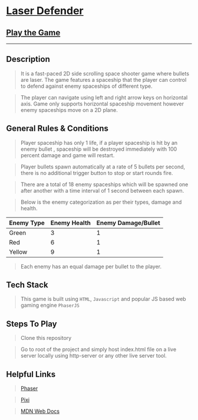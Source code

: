 # [Laser Defender](https://tusharar091.github.io/LaserDefender/)
## [Play the Game](https://tusharar091.github.io/LaserDefender/)
<hr>

## Description
<p>

>It is a fast-paced 2D side scrolling space shooter game where bullets are laser. The game features a spaceship that the player can control to defend against enemy spaceships of different type.

>The player can navigate using left and right arrow keys on horizontal axis. Game only supports horizontal spaceship movement however enemy spaceships move on a 2D plane.

</p>

## General Rules & Conditions
>Player spaceship has only 1 life, if a player spaceship is hit by an enemy bullet , spaceship will be destroyed immediately with 100 percent damage and game will restart.

>Player bullets spawn automatically at a rate of 5 bullets per second, there is no additional trigger button to stop or start rounds fire.

>There are a total of 18 enemy spaceships which will be spawned one after another with a time interval of 1 second between each spawn.

>Below is the enemy categorization as per their types, damage and health.

| Enemy Type | Enemy Health | Enemy Damage/Bullet |
|-----------------|-----------------|-----------------|
| Green | 3 | 1 |
| Red | 6 | 1 |
| Yellow | 9 | 1 |

>Each enemy has an equal damage per bullet to the player.

## Tech Stack

>This game is built using `HTML`, `Javascript` and popular JS based web gaming engine `PhaserJS`

## Steps To Play

>Clone this repository

>Go to root of the project and simply host index.html file on a live server locally using http-server or any other live server tool.

## Helpful Links
>[Phaser](https://phaser.io)

>[Pixi](https://pixijs.com)

>[MDN Web Docs](https://developer.mozilla.org/en-US/)
